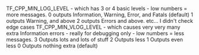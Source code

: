 TF_CPP_MIN_LOG_LEVEL - which has 3 or 4 basic levels - low numbers = more messages.
0 outputs Information, Warning, Error, and Fatals (default)
1 outputs Warning, and above
2 outputs Errors and above.
etc... I didn't check edge cases
TF_CPP_MIN_VLOG_LEVEL - which causes very very many extra Information errors - really for debugging only - low numbers = less messages.
3 Outputs lots and lots of stuff
2 Outputs less
1 Outputs even less
0 Outputs nothing extra (default)
